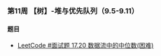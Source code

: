 ### 第11周 【树】-堆与优先队列（9.5-9.11）

#### 题目

- [LeetCode #面试题 17.20 数据流中的中位数(困难)](https://leetcode.cn/problems/find-median-from-data-stream/)

